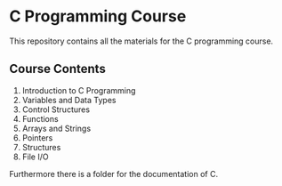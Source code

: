 # C Programming Course

This repository contains all the materials for the C programming course.

## Course Contents

1. Introduction to C Programming
2. Variables and Data Types
3. Control Structures
4. Functions
5. Arrays and Strings
6. Pointers
7. Structures
8. File I/O

Furthermore there is a folder for the documentation of C.
